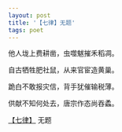 ```yaml
---
layout: post
title: '【七律】无题'
tags: poet
---
```




他人垅上费耕凿，虫噬魃摧禾稻凋。

自古牺牲肥社鼠，从来官宦造黄巢。

跪白不敢报灾信，背手犹催输税薄。

供献不知何处去，唐宗作态尚吞蟊。

[【七律】](https://badtabbywhitecat.github.io/posts/poetry-forms.html) 无题
